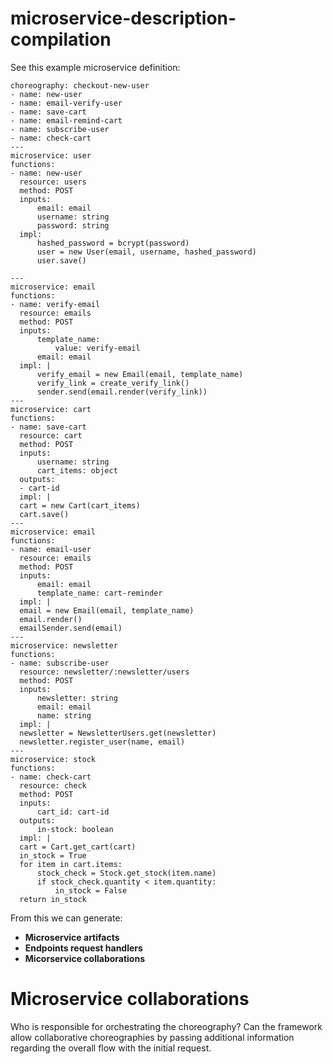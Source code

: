 # microservice-description-compilation

See this example microservice definition:

```
choreography: checkout-new-user
- name: new-user
- name: email-verify-user
- name: save-cart
- name: email-remind-cart
- name: subscribe-user
- name: check-cart
---
microservice: user
functions:
- name: new-user
  resource: users
  method: POST
  inputs:
      email: email
      username: string
      password: string
  impl:
      hashed_password = bcrypt(password)
      user = new User(email, username, hashed_password)
      user.save()
	
---
microservice: email
functions:
- name: verify-email
  resource: emails
  method: POST
  inputs:
      template_name:
          value: verify-email
      email: email
  impl: |
      verify_email = new Email(email, template_name)
      verify_link = create_verify_link()
      sender.send(email.render(verify_link))
---
microservice: cart
functions:
- name: save-cart
  resource: cart
  method: POST
  inputs:
      username: string
      cart_items: object
  outputs:
  - cart-id
  impl: |
  cart = new Cart(cart_items)
  cart.save()
---
microservice: email
functions:
- name: email-user
  resource: emails
  method: POST
  inputs:
      email: email
      template_name: cart-reminder
  impl: |
  email = new Email(email, template_name)
  email.render()
  emailSender.send(email)
---
microservice: newsletter
functions:
- name: subscribe-user
  resource: newsletter/:newsletter/users
  method: POST
  inputs:
      newsletter: string
      email: email
      name: string
  impl: |
  newsletter = NewsletterUsers.get(newsletter)
  newsletter.register_user(name, email)
---
microservice: stock
functions:
- name: check-cart
  resource: check
  method: POST
  inputs:
      cart_id: cart-id
  outputs:
      in-stock: boolean
  impl: |
  cart = Cart.get_cart(cart)
  in_stock = True
  for item in cart.items:
      stock_check = Stock.get_stock(item.name)
      if stock_check.quantity < item.quantity:
          in_stock = False
  return in_stock
```

From this we can generate:

 * **Microservice artifacts**
 * **Endpoints request handlers**
 * **Micorservice collaborations**
 
 # Microservice collaborations
 
 Who is responsible for orchestrating the choreography? Can the framework allow collaborative choreographies by passing additional information regarding the overall flow with the initial request.
 
 
 
